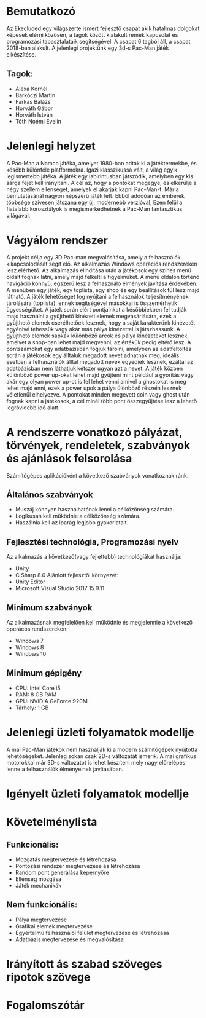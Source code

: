 # Bemutatkozó
Az Ekecluded egy világszerte ismert fejlesztő csapat akik hatalmas dolgokat képesek elérni közösen, a tagok között kialakult remek kapcsolat és programozási tapasztalataik segítségével. A csapat 6 tagból áll, a csapat 2018-ban alakult.
A jelenlegi projektünk egy 3d-s Pac-Man játék elkészítése.
## Tagok:
- Alexa Kornél
- Barkóczi Martin
- Farkas Balázs
- Horváth Gábor
- Horváth István
- Tóth Noémi Evelin
# Jelenlegi helyzet
A Pac-Man a Namco játéka, amelyet 1980-ban adtak ki a játéktermekbe, és később különféle platformokra. Igazi klasszikussá vált, a világ egyik legismertebb játéka. A játék egy labirintusban játszódik, amelyben egy kis sárga fejet kell irányítani. A cél az, hogy a pontokat megegye, és elkerülje a négy szellem ellenséget, amelyek el akarják kapni Pac-Man-t. Már a bemutatásánál nagyon népszerű játék lett. Ebből adódóan az emberek többsége szívesen játszana egy új, modernebb verzióval, Ezen felül a fiatalabb korosztályok is megismerkedhetnek a Pac-Man fantasztikus világával.
# Vágyálom rendszer
A projekt célja egy 3D Pac-man megvalósítása, amely a felhasználók kikapcsolódását segít elő. Az alkalmazás Windows operációs rendszereken lesz elérhető. Az alkalmazás elindítása után a játékosok egy színes menü oldalt fognak látni, amely majd felkelti a figyelmüket. A menü oldalon történő navigáció könnyű, egszerű lesz a felhasználó élmények javítása érdekében. A menüben egy játék, egy toplista, egy shop és egy beállítások fül lesz majd látható. A játék lehetőséget fog nyújtani a felhasználok teljesítményének tárolására (toplista), ennek segítségével másokkal is összemérhetik ügyességüket. A játék során elért pontjainkat a későbbiekben fel tudják majd használni a gyüjthető kinézeti elemek megvásárlására, ezek a gyüjthető elemek cserélhetőek lesznek, hogy a saját karakterünk kinézetét egyénivé tehessük vagy akár más pálya kinézettel is játszhassunk. A gyüjthető elemek sapkák különböző arcok és pálya kinézeteket lesznek, amelyet a shop-ban lehet majd megvenni, az értékük pedig eltérő lesz. A pontszámokat egy adatbázisban fogjuk tárolni, amelyben az adatfeltöltés során a játékosok egy álltaluk megadott nevet adhatnak meg, ideális esetben a felhasználók álltal megadott nevek egyediek lesznek, ezáltal az adatbázisban nem láthatjuk kétszer ugyan azt a nevet. A játék közben különböző power up-okat lehet majd gyüjteni mint például a gyorítás vagy akár egy olyan power up-ot is fel lehet venni amivel a ghostokat is meg lehet majd enni, ezek a power upok a pálya ülönböző részein lesznek véletlenül elhelyezve. A pontokat minden megevett coin vagy ghost után fognak kapni a játékosok, a cél minél több pont összegyüjtése lesz a lehető legrövidebb idő alatt.
# A rendszerre vonatkozó pályázat, törvények, rendeletek, szabványok és ajánlások felsorolása
Számítógépes aplikációként a következő szabványok vonatkoznak ránk.
## Általános szabványok
- Muszáj könnyen használhatónak lenni a célközönség számára.
- Logikusan kell működnie a célközönség számára.
- Haszálnia kell az iparág legjobb gyakorlatait.
## Fejlesztési technológia, Programozási nyelv
Az alkalmazás a következő(vagy fejlettebb) technológíákat használja:
- Unity
- C Sharp 8.0
Ajánlott fejlesztői környezet:
- Unity Editor
- Microsoft Visual Studio 2017 15.9.11
## Minimum szabványok
Az alkalmazásnak megfelelően kell működnie és megjelennie a következő operácós rendszereken:
- Windows 7
- Windows 8
- Windows 10
## Minimum gépigény
- CPU: Intel Core i5
- RAM: 8 GB RAM
- GPU: NVIDIA GeForce 920M
- Tárhely: 1 GB
# Jelenlegi üzleti folyamatok modellje
A mai Pac-Man játékok nem használják ki a modern számítógépek nyújtotta lehetőségeket. Jelenleg sokan csak 2D-s változatát ismerik. A mai grafikus motorokkal már 3D-s változatot is lehet készíteni mely nagy előrelépés lenne a felhasználók élményeinek javításában.
# Igényelt üzleti folyamatok modellje

# Követelménylista
## Funkcionális:
- Mozgatás megtervezése és létrehozása
- Pontozási rendszer megtervezése és létrehozása
- Random pont generálása képernyőre
- Ellenség mozgása
- Játék mechanikák
## Nem funkcionális:
- Pálya megtervezése
- Grafikai elemek megtervezése
- Egyértelmű felhasználói felület megtervezése és létrehozása
- Adatbázis megtervezése és megvalósítása
# Irányított ás szabad szöveges ripotok szövege

# Fogalomszótár